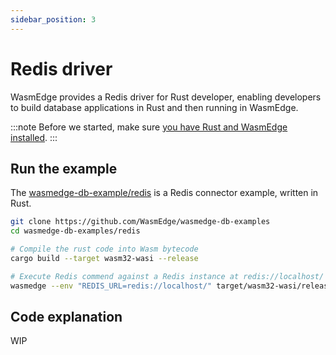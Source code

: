 ```yaml
---
sidebar_position: 3
---
```


# Redis driver

WasmEdge provides a Redis driver for Rust developer, enabling developers to build database applications in Rust and then running in WasmEdge.

<!-- prettier-ignore -->
:::note
Before we started, make sure [you have Rust and WasmEdge installed](../setup).
:::

## Run the example

The [wasmedge-db-example/redis](https://github.com/WasmEdge/wasmedge-db-examples/tree/main/redis) is a Redis connector example, written in Rust.

```bash
git clone https://github.com/WasmEdge/wasmedge-db-examples
cd wasmedge-db-examples/redis

# Compile the rust code into Wasm bytecode
cargo build --target wasm32-wasi --release

# Execute Redis commend against a Redis instance at redis://localhost/
wasmedge --env "REDIS_URL=redis://localhost/" target/wasm32-wasi/release/wasmedge-redis-client-examples.wasm
```

## Code explanation

WIP
